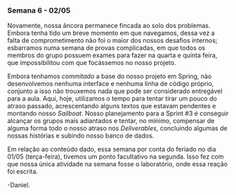 ### Semana 6 - 02/05

Novamente, nossa âncora permanece fincada ao solo dos problemas. Embora tenha tido um breve momento em que navegamos, dessa vez a falta de comprometimento não foi o maior dos nossos desafios internos; esbarramos numa semana de provas complicadas, em que todos os membros do grupo possuem exames para fazer na quarta e quinta feira, que impossibilitou com que focássemos no nosso projeto. 

Embora tenhamos *commitado* a base do nosso projeto em Spring, não desenvolvemos nenhuma interface e nenhuma linha de código próprio, conjunto a isso não trouxemos nada que pode ser considerado entregável para a aula. Aqui, hoje, utilizamos o tempo para tentar tirar um pouco do atraso passado, acrescentando alguns textos que estavam pendentes e montando nosso *Sailboat*. Nosso planejamento para a Sprint #3 é conseguir alcançar os grupos mais adiantados e tentar, no mínimo, compensar de alguma forma todo o nosso atraso nos *Deliverables*, concluindo algumas de nossas histórias e subindo nosso banco de dados.

Em relação ao conteúdo dado, essa semana por conta do feriado no dia 01/05 (terça-feira), tivemos um ponto facultativo na segunda. Isso fez com que nossa única atividade na semana fosse o laboratório, onde essa reação foi escrita.

-Daniel.